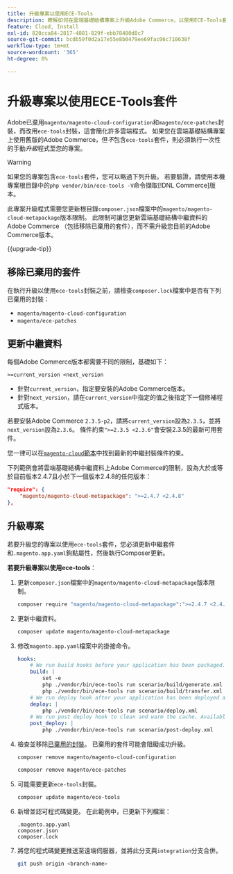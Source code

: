 ```yaml
---
title: 升級專案以使用ECE-Tools
description: 瞭解如何在雲端基礎結構專案上升級Adobe Commerce，以使用ECE-Tools套件並利用最新的修正和功能。
feature: Cloud, Install
exl-id: 820cca84-2817-4881-829f-ebb78400d8c7
source-git-commit: bcdb59f0d2a17e55e8b0479ee69fac06c710638f
workflow-type: tm+mt
source-wordcount: '365'
ht-degree: 0%

---
```


# 升級專案以使用ECE-Tools套件

Adobe已棄用`magento/magento-cloud-configuration`和`magento/ece-patches`封裝，而改用`ece-tools`封裝，這會簡化許多雲端程式。 如果您在雲端基礎結構專案上使用舊版的Adobe Commerce，但&#x200B;_不_&#x200B;包含`ece-tools`套件，則必須執行一次性的手動&#x200B;_升級_&#x200B;程式至您的專案。

>[!WARNING]
>
>如果您的專案包含`ece-tools`套件，您可以略過下列升級。 若要驗證，請使用本機專案根目錄中的`php vendor/bin/ece-tools -V`命令擷取[!DNL Commerce]版本。

此專案升級程式需要您更新根目錄`composer.json`檔案中的`magento/magento-cloud-metapackage`版本限制。 此限制可讓您更新雲端基礎結構中繼資料的Adobe Commerce （包括移除已棄用的套件），而不需升級您目前的Adobe Commerce版本。

{{upgrade-tip}}

## 移除已棄用的套件

在執行升級以使用`ece-tools`封裝之前，請檢查`composer.lock`檔案中是否有下列已棄用的封裝：

- `magento/magento-cloud-configuration`
- `magento/ece-patches`

## 更新中繼資料

每個Adobe Commerce版本都需要不同的限制，基礎如下：

```terminal
>=current_version <next_version
```

- 針對`current_version`，指定要安裝的Adobe Commerce版本。
- 針對`next_version`，請在`current_version`中指定的值之後指定下一個修補程式版本。

若要安裝Adobe Commerce `2.3.5-p2`，請將`current_version`設為`2.3.5`，並將`next_version`設為`2.3.6`。 條件約束`">=2.3.5 <2.3.6"`會安裝2.3.5的最新可用套件。

您一律可以在[`magento-cloud`範本](https://github.com/magento/magento-cloud/blob/master/composer.json)中找到最新的中繼封裝條件約束。

下列範例會將雲端基礎結構中繼資料上Adobe Commerce的限制，設為大於或等於目前版本2.4.7且小於下一個版本2.4.8的任何版本：

```json
"require": {
    "magento/magento-cloud-metapackage": ">=2.4.7 <2.4.8"
},
```

## 升級專案

若要升級您的專案以使用`ece-tools`套件，您必須更新中繼套件和`.magento.app.yaml`鉤點屬性，然後執行Composer更新。

**若要升級專案以使用ece-tools**：

1. 更新`composer.json`檔案中的`magento/magento-cloud-metapackage`版本限制。

   ```bash
   composer require "magento/magento-cloud-metapackage":">=2.4.7 <2.4.8" --no-update
   ```

1. 更新中繼資料。

   ```bash
   composer update magento/magento-cloud-metapackage
   ```

1. 修改`magento.app.yaml`檔案中的掛接命令。

   ```yaml
   hooks:
       # We run build hooks before your application has been packaged.
       build: |
           set -e
           php ./vendor/bin/ece-tools run scenario/build/generate.xml
           php ./vendor/bin/ece-tools run scenario/build/transfer.xml
       # We run deploy hook after your application has been deployed and started.
       deploy: |
           php ./vendor/bin/ece-tools run scenario/deploy.xml
       # We run post deploy hook to clean and warm the cache. Available with ECE-Tools 2002.0.10.
       post_deploy: |
           php ./vendor/bin/ece-tools run scenario/post-deploy.xml
   ```

1. 檢查並移除[已棄用的封裝](#remove-deprecated-packages)。 已棄用的套件可能會阻礙成功升級。

   ```bash
   composer remove magento/magento-cloud-configuration
   ```

   ```bash
   composer remove magento/ece-patches
   ```

1. 可能需要更新`ece-tools`封裝。

   ```bash
   composer update magento/ece-tools
   ```

1. 新增並認可程式碼變更。 在此範例中，已更新下列檔案：

   ```terminal
   .magento.app.yaml
   composer.json
   composer.lock
   ```

1. 將您的程式碼變更推送至遠端伺服器，並將此分支與`integration`分支合併。

   ```bash
   git push origin <branch-name>
   ```

